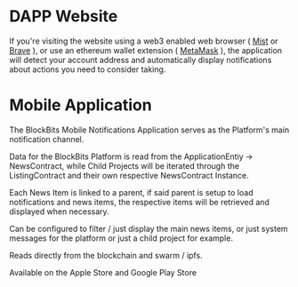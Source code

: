 # DAPP Website
If you're visiting the website using a web3 enabled web browser ( [Mist](https://github.com/ethereum/mist/releases) or [Brave](https://brave.com/) ), or use an ethereum wallet extension ( [MetaMask](https://metamask.io/) ), the application will detect your account address and automatically display notifications about actions you need to consider taking.

# Mobile Application
The BlockBits Mobile Notifications Application serves as the Platform's main notification channel.

Data for the BlockBits Platform is read from the ApplicationEntiy -> NewsContract, while Child Projects will be iterated through the ListingContract and their own respective NewsContract Instance.

Each News Item is linked to a parent, if said parent is setup to load notifications and news items, the respective items will be retrieved and displayed when necessary.
 
Can be configured to filter / just display the main news items, or just system messages for the platform or just a child project for example.

Reads directly from the blockchain and swarm / ipfs.

Available on the Apple Store and Google Play Store